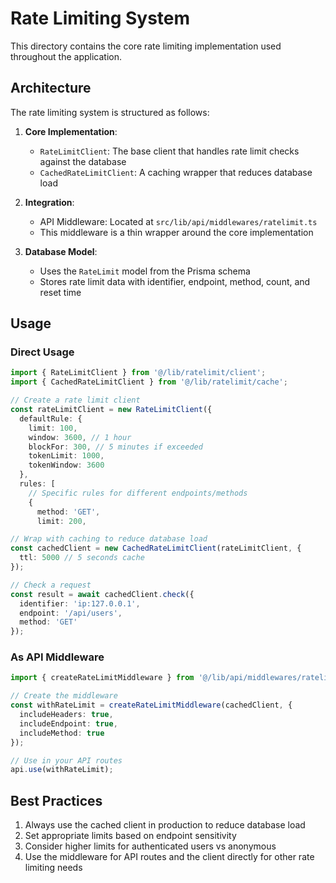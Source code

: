 # Rate Limiting System

This directory contains the core rate limiting implementation used throughout the application.

## Architecture

The rate limiting system is structured as follows:

1. **Core Implementation**: 
   - `RateLimitClient`: The base client that handles rate limit checks against the database
   - `CachedRateLimitClient`: A caching wrapper that reduces database load

2. **Integration**:
   - API Middleware: Located at `src/lib/api/middlewares/ratelimit.ts`
   - This middleware is a thin wrapper around the core implementation

3. **Database Model**:
   - Uses the `RateLimit` model from the Prisma schema
   - Stores rate limit data with identifier, endpoint, method, count, and reset time

## Usage

### Direct Usage

```typescript
import { RateLimitClient } from '@/lib/ratelimit/client';
import { CachedRateLimitClient } from '@/lib/ratelimit/cache';

// Create a rate limit client
const rateLimitClient = new RateLimitClient({
  defaultRule: {
    limit: 100,
    window: 3600, // 1 hour
    blockFor: 300, // 5 minutes if exceeded
    tokenLimit: 1000,
    tokenWindow: 3600
  },
  rules: [
    // Specific rules for different endpoints/methods
    {
      method: 'GET',
      limit: 200,

// Wrap with caching to reduce database load
const cachedClient = new CachedRateLimitClient(rateLimitClient, {
  ttl: 5000 // 5 seconds cache
});

// Check a request
const result = await cachedClient.check({
  identifier: 'ip:127.0.0.1',
  endpoint: '/api/users',
  method: 'GET'
});
```

### As API Middleware

```typescript
import { createRateLimitMiddleware } from '@/lib/api/middlewares/ratelimit';

// Create the middleware
const withRateLimit = createRateLimitMiddleware(cachedClient, {
  includeHeaders: true,
  includeEndpoint: true,
  includeMethod: true
});

// Use in your API routes
api.use(withRateLimit);
```

## Best Practices

1. Always use the cached client in production to reduce database load
2. Set appropriate limits based on endpoint sensitivity
3. Consider higher limits for authenticated users vs anonymous
4. Use the middleware for API routes and the client directly for other rate limiting needs
